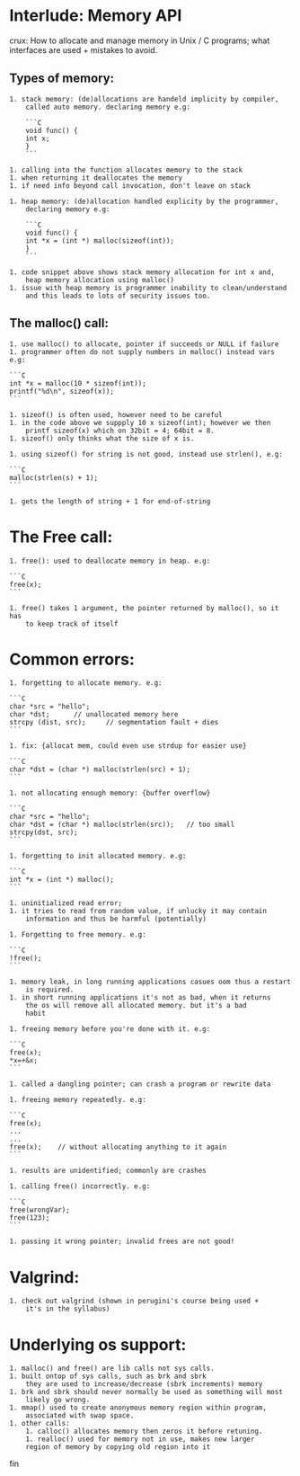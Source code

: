 # Interlude: Memory API

crux: How to allocate and manage memory in Unix / C programs; what interfaces
	are used + mistakes to avoid.

## Types of memory:
	1. stack memory: (de)allocations are handeld implicity by compiler,
		called auto memory. declaring memory e.g:
		
		```C
		void func() {
		int x;
		}
		```

	1. calling into the function allocates memory to the stack
	1. when returning it deallocates the memory
	1. if need info beyond call invocation, don't leave on stack

	1. heap memory: (de)allocation handled explicity by the programmer,
		declaring memory e.g:

		```C
		void func() {
		int *x = (int *) malloc(sizeof(int));
		}
		```

	1. code snippet above shows stack memory allocation for int x and,
		heap memory allocation using malloc()
	1. issue with heap memory is programmer inability to clean/understand
		and this leads to lots of security issues too.

## The malloc() call:
	1. use malloc() to allocate, pointer if succeeds or NULL if failure	
	1. programmer often do not supply numbers in malloc() instead vars e.g:

	```C
	int *x = malloc(10 * sizeof(int));
	printf("%d\n", sizeof(x));
	```

	1. sizeof() is often used, however need to be careful
	1. in the code above we suppply 10 x sizeof(int); however we then
		printf sizeof(x) which on 32bit = 4; 64bit = 8.
	1. sizeof() only thinks what the size of x is.

	1. using sizeof() for string is not good, instead use strlen(), e.g:

	```C
	malloc(strlen(s) + 1);
	```	

	1. gets the length of string + 1 for end-of-string

# The Free call:
	1. free(): used to deallocate memory in heap. e.g:

	```C
	free(x);
	```

	1. free() takes 1 argument, the pointer returned by malloc(), so it has
		to keep track of itself

# Common errors:
	1. forgetting to allocate memory. e.g:

	```C
	char *src = "hello";
	char *dst;		// unallocated memory here
	strcpy (dist, src); 	// segmentation fault + dies
	```	

	1. fix: {allocat mem, could even use strdup for easier use}

	```C
	char *dst = (char *) malloc(strlen(src) + 1);	
	```

	1. not allocating enough memory: {buffer overflow}

	```C
	char *src = "hello";
	char *dst = (char *) malloc(strlen(src));	// too small
	strcpy(dst, src);
	```

	1. forgetting to init allocated memory. e.g:

	```C
	int *x = (int *) malloc();
	```

	1. uninitialized read error;
	1. it tries to read from random value, if unlucky it may contain
		information and thus be harmful (potentially)

	1. Forgetting to free memory. e.g:	

	```C
	!free();
	```

	1. memory leak, in long running applications casues oom thus a restart
		is required.
	1. in short running applications it's not as bad, when it returns
		the os will remove all allocated memory. but it's a bad
		habit

	1. freeing memory before you're done with it. e.g:

	```C
	free(x);
	*x=+&x;
	```

	1. called a dangling pointer; can crash a program or rewrite data

	1. freeing memory repeatedly. e.g:

	```C
	free(x);
	...
	...
	free(x);	// without allocating anything to it again
	```

	1. results are unidentified; commonly are crashes

	1. calling free() incorrectly. e.g:

	```C
	free(wrongVar);
	free(123);
	```

	1. passing it wrong pointer; invalid frees are not good!

# Valgrind:
	1. check out valgrind (shown in perugini's course being used +
		it's in the syllabus)

# Underlying os support:
	1. malloc() and free() are lib calls not sys calls.
	1. built ontop of sys calls, such as brk and sbrk
		they are used to increase/decrease (sbrk increments) memory
	1. brk and sbrk should never normally be used as something will most
		likely go wrong.
	1. mmap() used to create anonymous memory region within program,
		associated with swap space.
	1. other calls:
		1. calloc() allocates memory then zeros it before retuning.
		1. realloc() used for memory not in use, makes new larger 
		region of memory by copying old region into it

fin
